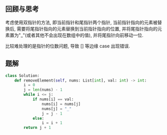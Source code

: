 ## 回顾与思考

考虑使用双指针的方法, 即当前指针和尾指针两个指针, 当前指针指向的元素被替换后, 需要将尾指针指向的元素替换到当前指针指向的位置, 并将尾指针指向的元素置为"\_"(或者其他不会出现在数组中的值), 并将尾指针向前移动一位.

比较难处理的是指针的位数问题, 导致 [] 等边缘 case 出现错误.

## 题解

```python
class Solution:
    def removeElement(self, nums: List[int], val: int) -> int:
        i = 0
        j = len(nums) - 1
        while i <= j:
            if nums[i] == val:
                nums[i] = nums[j]
                nums[j] = "_"
                j = j - 1
            else:
                i = i + 1
        return j + 1
```
